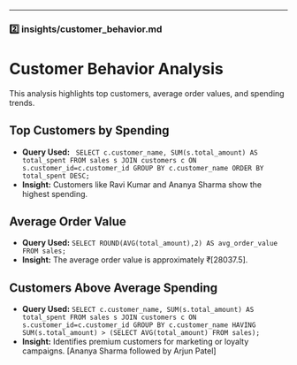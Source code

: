 
---

### **2️⃣ insights/customer_behavior.md**

# Customer Behavior Analysis

This analysis highlights top customers, average order values, and spending trends.

## Top Customers by Spending
- **Query Used:**
`
SELECT c.customer_name, SUM(s.total_amount) AS total_spent
FROM sales s
JOIN customers c ON s.customer_id=c.customer_id
GROUP BY c.customer_name
ORDER BY total_spent DESC;`
- **Insight:** Customers like Ravi Kumar and Ananya Sharma show the highest spending.

## Average Order Value
- **Query Used:**
`
SELECT ROUND(AVG(total_amount),2) AS avg_order_value FROM sales;
`
- **Insight:** The average order value is approximately ₹[28037.5].

## Customers Above Average Spending
- **Query Used:**
`
SELECT c.customer_name, SUM(s.total_amount) AS total_spent
FROM sales s
JOIN customers c ON s.customer_id=c.customer_id
GROUP BY c.customer_name
HAVING SUM(s.total_amount) > (SELECT AVG(total_amount) FROM sales);
`
- **Insight:** Identifies premium customers for marketing or loyalty campaigns. [Ananya Sharma followed by Arjun Patel]
